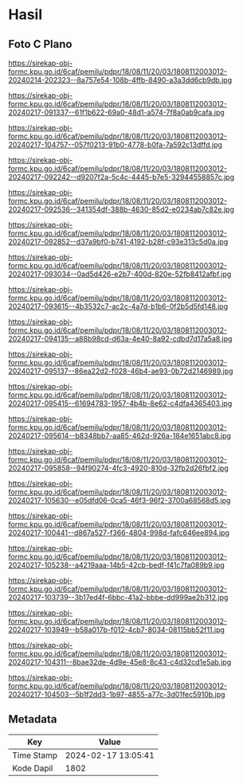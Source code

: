 # Hasil

## Foto C Plano

https://sirekap-obj-formc.kpu.go.id/6caf/pemilu/pdpr/18/08/11/20/03/1808112003012-20240214-202323--8a757e54-108b-4ffb-8490-a3a3dd6cb9db.jpg

https://sirekap-obj-formc.kpu.go.id/6caf/pemilu/pdpr/18/08/11/20/03/1808112003012-20240217-091337--61f1b622-69a0-48d1-a574-7f8a0ab9cafa.jpg

https://sirekap-obj-formc.kpu.go.id/6caf/pemilu/pdpr/18/08/11/20/03/1808112003012-20240217-104757--057f0213-91b0-4778-b0fa-7a592c13dffd.jpg

https://sirekap-obj-formc.kpu.go.id/6caf/pemilu/pdpr/18/08/11/20/03/1808112003012-20240217-092242--d9207f2a-5c4c-4445-b7e5-32944558857c.jpg

https://sirekap-obj-formc.kpu.go.id/6caf/pemilu/pdpr/18/08/11/20/03/1808112003012-20240217-092536--341354df-388b-4630-85d2-e0234ab7c82e.jpg

https://sirekap-obj-formc.kpu.go.id/6caf/pemilu/pdpr/18/08/11/20/03/1808112003012-20240217-092852--d37a9bf0-b741-4192-b28f-c93e313c5d0a.jpg

https://sirekap-obj-formc.kpu.go.id/6caf/pemilu/pdpr/18/08/11/20/03/1808112003012-20240217-093034--0ad5d426-e2b7-400d-820e-52fb8412afbf.jpg

https://sirekap-obj-formc.kpu.go.id/6caf/pemilu/pdpr/18/08/11/20/03/1808112003012-20240217-093615--4b3532c7-ac2c-4a7d-b1b6-0f2b5d5fd148.jpg

https://sirekap-obj-formc.kpu.go.id/6caf/pemilu/pdpr/18/08/11/20/03/1808112003012-20240217-094135--a88b98cd-d63a-4e40-8a92-cdbd7d17a5a8.jpg

https://sirekap-obj-formc.kpu.go.id/6caf/pemilu/pdpr/18/08/11/20/03/1808112003012-20240217-095137--86ea22d2-f028-46b4-ae93-0b72d2146989.jpg

https://sirekap-obj-formc.kpu.go.id/6caf/pemilu/pdpr/18/08/11/20/03/1808112003012-20240217-095415--61694783-1957-4b4b-8e62-c4dfa4365403.jpg

https://sirekap-obj-formc.kpu.go.id/6caf/pemilu/pdpr/18/08/11/20/03/1808112003012-20240217-095614--b8348bb7-aa85-462d-926a-184e1651abc8.jpg

https://sirekap-obj-formc.kpu.go.id/6caf/pemilu/pdpr/18/08/11/20/03/1808112003012-20240217-095858--94f90274-4fc3-4920-810d-32fb2d26fbf2.jpg

https://sirekap-obj-formc.kpu.go.id/6caf/pemilu/pdpr/18/08/11/20/03/1808112003012-20240217-105630--e05dfd06-0ca5-46f3-96f2-3700a68568d5.jpg

https://sirekap-obj-formc.kpu.go.id/6caf/pemilu/pdpr/18/08/11/20/03/1808112003012-20240217-100441--d867a527-f366-4804-998d-fafc646ee894.jpg

https://sirekap-obj-formc.kpu.go.id/6caf/pemilu/pdpr/18/08/11/20/03/1808112003012-20240217-105238--a4219aaa-14b5-42cb-bedf-f41c7fa089b9.jpg

https://sirekap-obj-formc.kpu.go.id/6caf/pemilu/pdpr/18/08/11/20/03/1808112003012-20240217-103739--3b17ed4f-6bbc-41a2-bbbe-dd999ae2b312.jpg

https://sirekap-obj-formc.kpu.go.id/6caf/pemilu/pdpr/18/08/11/20/03/1808112003012-20240217-103949--b58a017b-f012-4cb7-8034-08115bb52f11.jpg

https://sirekap-obj-formc.kpu.go.id/6caf/pemilu/pdpr/18/08/11/20/03/1808112003012-20240217-104311--8bae32de-4d9e-45e8-8c43-c4d32cd1e5ab.jpg

https://sirekap-obj-formc.kpu.go.id/6caf/pemilu/pdpr/18/08/11/20/03/1808112003012-20240217-104503--5b1f2dd3-1b97-4855-a77c-3d01fec5910b.jpg


## Metadata

| Key        | Value               |
| ---------- | ------------------- |
| Time Stamp | 2024-02-17 13:05:41 |
| Kode Dapil | 1802                |



